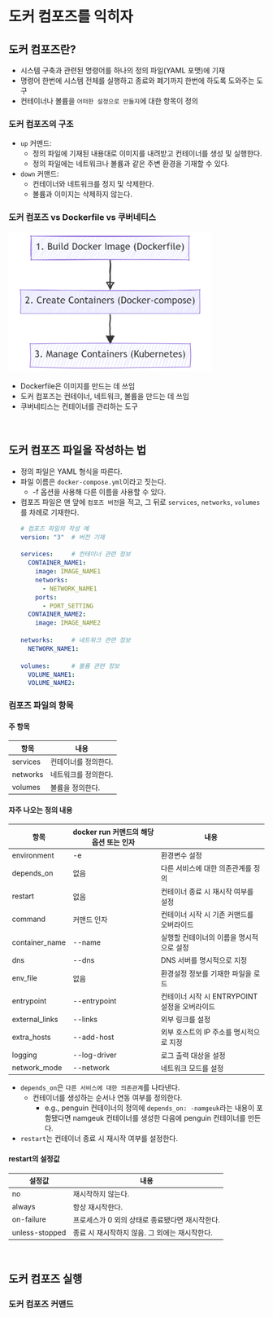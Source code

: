 # 도커 컴포즈를 익히자

## 도커 컴포즈란?

- 시스템 구축과 관련된 명령어를 하나의 정의 파일(YAML 포맷)에 기재
- 명령어 한번에 시스템 전체를 실행하고 종료와 폐기까지 한번에 하도록 도와주는 도구
- 컨테이너나 볼륨을 `어떠한 설정으로 만들지`에 대한 항목이 정의

### 도커 컴포즈의 구조

- `up` 커맨드:
  - 정의 파일에 기재된 내용대로 이미지를 내려받고 컨테이너를 생성 및 실행한다.
  - 정의 파일에는 네트워크나 볼륨과 같은 주변 환경을 기재할 수 있다.
- `down` 커맨드:
  - 컨테이너와 네트워크를 정지 및 삭제한다.
  - 볼륨과 이미지는 삭제하지 않는다.

### 도커 컴포즈 vs Dockerfile vs 쿠버네티스
<img src=from_docker-image_to_docker-container.png alt="image1" width="400">

- Dockerfile은 이미지를 만드는 데 쓰임
- 도커 컴포즈는 컨테이너, 네트워크, 볼륨을 만드는 데 쓰임
- 쿠버네티스는 컨테이너를 관리하는 도구


<br />

## 도커 컴포즈 파일을 작성하는 법
- 정의 파일은 YAML 형식을 따른다.
- 파일 이름은 `docker-compose.yml`이라고 짓는다. 
  - -f 옵션을 사용해 다른 이름을 사용할 수 있다.
- 컴포즈 파일은 맨 앞에 `컴포즈 버전`을 적고, 그 뒤로 `services`, `networks`, `volumes`를 차례로 기재한다.
  ```yaml
  # 컴포즈 파일의 작성 예
  version: "3"  # 버전 기재

  services:     # 컨테이너 관련 정보
    CONTAINER_NAME1:
      image: IMAGE_NAME1
      networks:
        - NETWORK_NAME1
      ports:
        - PORT_SETTING
    CONTAINER_NAME2:
      image: IMAGE_NAME2

  networks:     # 네트워크 관련 정보
    NETWORK_NAME1:

  volumes:      # 볼륨 관련 정보
    VOLUME_NAME1:
    VOLUME_NAME2:
  ```

### 컴포즈 파일의 항목
#### 주 항목
| 항목     | 내용                         |
|----------|------------------------------|
| services | 컨테이너를 정의한다.         |
| networks | 네트워크를 정의한다.         |
| volumes  | 볼륨을 정의한다.             |

#### 자주 나오는 정의 내용
| 항목           | docker run 커맨드의 해당 옵션 또는 인자 | 내용                                           |
|----------------|-----------------------------------------|------------------------------------------------|
| environment    | -e                                      | 환경변수 설정                                  |
| depends_on     | 없음                                    | 다른 서비스에 대한 의존관계를 정의             |
| restart        | 없음                                    | 컨테이너 종료 시 재시작 여부를 설정            |
| command        | 커맨드 인자                             | 컨테이너 시작 시 기존 커맨드를 오버라이드       |
| container_name | --name                                  | 실행할 컨테이너의 이름을 명시적으로 설정        |
| dns            | --dns                                   | DNS 서버를 명시적으로 지정                     |
| env_file       | 없음                                    | 환경설정 정보를 기재한 파일을 로드             |
| entrypoint     | --entrypoint                            | 컨테이너 시작 시 ENTRYPOINT 설정을 오버라이드   |
| external_links | --links                                 | 외부 링크를 설정                               |
| extra_hosts    | --add-host                              | 외부 호스트의 IP 주소를 명시적으로 지정        |
| logging        | --log-driver                            | 로그 출력 대상을 설정                          |
| network_mode   | --network                               | 네트워크 모드를 설정                           |

- `depends_on`은 `다른 서비스에 대한 의존관계`를 나타낸다.
  - 컨테이너를 생성하는 순서나 연동 여부를 정의한다.
    - e.g., penguin 컨테이너의 정의에 `depends_on: -namgeuk`라는 내용이 포함됐다면 namgeuk 컨테이너를 생성한 다음에 penguin 컨테이너를 만든다.
- `restart`는 컨테이너 종료 시 재시작 여부를 설정한다.

#### restart의 설정값
| 설정값         | 내용                                                           |
|----------------|----------------------------------------------------------------|
| no             | 재시작하지 않는다.                                             |
| always         | 항상 재시작한다.                                               |
| on-failure     | 프로세스가 0 외의 상태로 종료됐다면 재시작한다.                |
| unless-stopped | 종료 시 재시작하지 않음. 그 외에는 재시작한다.                 |

<br />

## 도커 컴포즈 실행
### 도커 컴포즈 커맨드